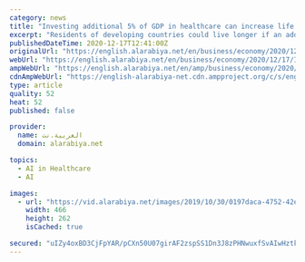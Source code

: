```yaml
---
category: news
title: "Investing additional 5% of GDP in healthcare can increase life expectancy, FII finds"
excerpt: "Residents of developing countries could live longer if an additional 5 percent of GDP is invested in healthcare systems, a new study published by the Future Investment Initiative Institute (FII-I) has found."
publishedDateTime: 2020-12-17T12:41:00Z
originalUrl: "https://english.alarabiya.net/en/business/economy/2020/12/17/Investing-additional-5-of-GDP-in-healthcare-can-increase-life-expectancy-FII-finds"
webUrl: "https://english.alarabiya.net/en/business/economy/2020/12/17/Investing-additional-5-of-GDP-in-healthcare-can-increase-life-expectancy-FII-finds"
ampWebUrl: "https://english.alarabiya.net/en/amp/business/economy/2020/12/17/Investing-additional-5-of-GDP-in-healthcare-can-increase-life-expectancy-FII-finds"
cdnAmpWebUrl: "https://english-alarabiya-net.cdn.ampproject.org/c/s/english.alarabiya.net/en/amp/business/economy/2020/12/17/Investing-additional-5-of-GDP-in-healthcare-can-increase-life-expectancy-FII-finds"
type: article
quality: 52
heat: 52
published: false

provider:
  name: العربية.نت
  domain: alarabiya.net

topics:
  - AI in Healthcare
  - AI

images:
  - url: "https://vid.alarabiya.net/images/2019/10/30/0197daca-4752-42ef-8447-f5f1e0209df9/0197daca-4752-42ef-8447-f5f1e0209df9_16x9_600x338.jpg?width=466"
    width: 466
    height: 262
    isCached: true

secured: "uIZy4oxBD3CjFpYAR/pCXn50U07girAF2zspSS1Dn3J8zPHNwuxfSvAIwHztkSOQj2Zn7dp2cqbV6apv5Wk5L4fC8yszItGnQrfiFH+TfLkpcq7NYrqm5eZcA42ny4pmY2rRPV7HQg9VW5NSbNBpXPVr6KwdH+6YryBjY2eFEoZx0YtbFZkZyl0740H7Jbj+trlIjUelLud/+m3suD8jrDJbYrVhOW0LRsOP/1soGkQ3+EtAC2+qjUGRhb2yP+pSp1FJzkZEdYPjshSyl34w8nMCtoM8mnptNGu5hx3gDkjZJYCEwZx56oRlO+6YZI3RA1bU2Ls1eufOwd+0erkPGSSRWcVpLrSFI/45zIiWOgU=;ieviVpR5Ov7ZY/6fe8h/Uw=="
---
```


